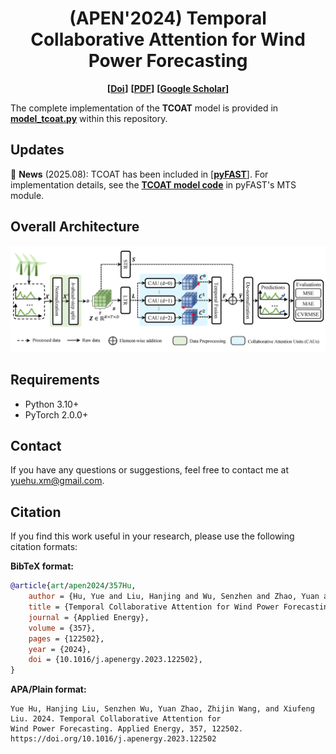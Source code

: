 <div align="center">
  <h1><b> (APEN'2024) Temporal Collaborative Attention for Wind Power Forecasting </b></h1>
</div>


<div align="center">

[//]: # (**[<a href="https://www.sciencedirect.com/science/article/pii/S0306261923018664">ScienceDirect</a>]**)
**[<a href="https://doi.org/10.1016/j.apenergy.2023.122502">Doi</a>]**
**[<a href="apen2024-Hu%20(Temporal%20collaborative%20attention%20for%20wind%20power%20forecasting).pdf">PDF</a>]**
**[<a href="https://scholar.google.com.hk/citations?user=3BZDW4oAAAAJ">Google Scholar</a>]**

</div>



The complete implementation of the **TCOAT** model is provided in [**model_tcoat.py**](model_tcoat.py) within this
repository.

## Updates

🚩 **News** (2025.08): TCOAT has been included in [[**pyFAST**]](https://github.com/freepose/pyFAST). For implementation
details, see the [**TCOAT model code**](https://github.com/freepose/pyFAST/blob/main/fast/model/mts/coat.py) in pyFAST's
MTS module.

## Overall Architecture

![Model Architecture](model_architecture.png)

## Requirements

- Python 3.10+
- PyTorch 2.0.0+

## Contact

If you have any questions or suggestions, feel free to contact me at [yuehu.xm@gmail.com](mailto:yuehu.xm@gmail.com).

## Citation

If you find this work useful in your research, please use the following citation formats:

**BibTeX format:**

```bibtex
@article{art/apen2024/357Hu,
    author = {Hu, Yue and Liu, Hanjing and Wu, Senzhen and Zhao, Yuan and Wang, Zhijin and Liu, Xiufeng},
    title = {Temporal Collaborative Attention for Wind Power Forecasting},
    journal = {Applied Energy},
    volume = {357},
    pages = {122502},
    year = {2024},
    doi = {10.1016/j.apenergy.2023.122502},
}
```

**APA/Plain format:**

```
Yue Hu, Hanjing Liu, Senzhen Wu, Yuan Zhao, Zhijin Wang, and Xiufeng Liu. 2024. Temporal Collaborative Attention for
Wind Power Forecasting. Applied Energy, 357, 122502. https://doi.org/10.1016/j.apenergy.2023.122502
```